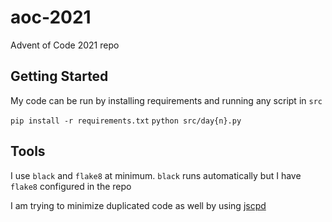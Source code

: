 # aoc-2021
Advent of Code 2021 repo

## Getting Started
My code can be run by installing requirements and running any script in `src` 

`pip install -r requirements.txt`
`python src/day{n}.py`

## Tools
I use `black` and `flake8` at minimum. `black` runs automatically but I have `flake8` configured in the repo

I am trying to minimize duplicated code as well by using [jscpd](https://github.com/kucherenko/jscpd)
